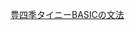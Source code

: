 [豊四季タイニーBASICの文法](https://vintagechips.wordpress.com/2015/12/08/%E8%B1%8A%E5%9B%9B%E5%AD%A3%E3%82%BF%E3%82%A4%E3%83%8B%E3%83%BCbasic%E3%81%AE%E6%96%87%E6%B3%95/)
